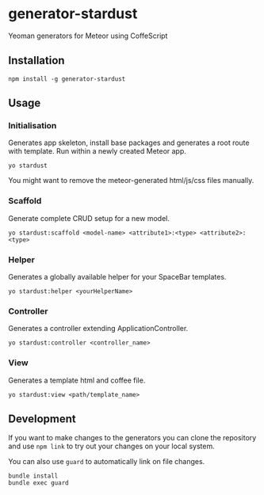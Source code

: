 generator-stardust
==================

Yeoman generators for Meteor using CoffeScript

## Installation

    npm install -g generator-stardust

## Usage

### Initialisation

Generates app skeleton, install base packages and generates a root route with template.
Run within a newly created Meteor app.

    yo stardust

You might want to remove the meteor-generated html/js/css files manually.

### Scaffold

Generate complete CRUD setup for a new model.

    yo stardust:scaffold <model-name> <attribute1>:<type> <attribute2>:<type>

### Helper

Generates a globally available helper for your SpaceBar templates.

    yo stardust:helper <yourHelperName>

### Controller

Generates a controller extending ApplicationController.

    yo stardust:controller <controller_name>

### View

Generates a template html and coffee file.

    yo stardust:view <path/template_name>

## Development

If you want to make changes to the generators you can clone the repository and use 
`npm link` to try out your changes on your local system.

You can also use `guard` to automatically link on file changes.

    bundle install
    bundle exec guard
